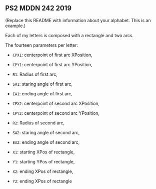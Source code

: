 ## PS2 MDDN 242 2019

(Replace this README with information about your alphabet. This is an example.)

Each of my letters is composed with a rectangle and two arcs. 

The fourteen parameters per letter:

  * `CPX1`: centerpoint of first arc XPosition,
  * `CPY1`: centerpoint of first arc YPosition,
  * `R1`: Radius of first arc,
  * `SA1`: staring angle of first arc,
  * `EA1`: ending angle of first arc,

  * `CPX2`: centerpoint of second arc XPosition,
  * `CPY2`: centerpoint of second arc YPosition,
  * `R2`: Radius of second arc,
  * `SA2`: staring angle of second arc,
  * `EA2`: ending angle of second arc,

  * `X1`: starting XPos of rectangle,
  * `Y1`: starting YPos of rectangle,
  * `X2`: ending XPos of rectangle,
  * `Y2`: ending XPos of rectangle

